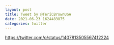 ```yaml
--- 
layout: post 
title: Tweet by @TeriCBrownUGA 
date: 2021-06-23 1624483875 
categories: twitter 
--- 
```

https://twitter.com/o/status/1407813505567412224